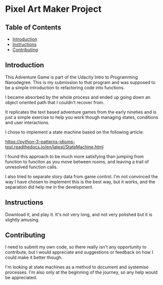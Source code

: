 # Pixel Art Maker Project

## Table of Contents

* [Introduction](#introduction)
* [Instructions](#instructions)
* [Contributing](#contributing)

## Introduction

This Adventure Game is part of the Udacity Intro to Programming Nanodegree. This is my submission to that program and was supposed to be a simple introduction to refactoring code into functions.

I became absorbed by the whole process and ended up going down an object oriented path that I couldn't recover from.

It replicates the text based adventure games from the early nineties and is just a simple exercise to help you work though managing states, conditions and user interactions.

I chose to implement a state machine based on the following article:

https://python-3-patterns-idioms-test.readthedocs.io/en/latest/StateMachine.html

I found this approach to be much more satisfying than jumping from function to funciton as you move between rooms, and leaving a trail of unresolved function calls.

I also tried to separate story data from game control. I'm not convinced the way I have chosen to implement this is the best way, but it works, and the separation did help me in the development.


## Instructions

Download it, and play it. It's not very long, and not very polished but it is slightly amusing.

## Contributing

I need to submit my own code, so there really isn't any opportunity to contribute, but I would appreciate and suggestions or feedback on how I could make it better though.

I'm looking at state machines as a method to document and systemise processes. I'm also only at the beginning of the journey, so any help would be appreciated.
